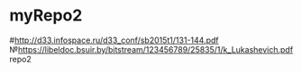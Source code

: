 # myRepo2
#http://d33.infospace.ru/d33_conf/sb2015t1/131-144.pdf
№https://libeldoc.bsuir.by/bitstream/123456789/25835/1/k_Lukashevich.pdf
repo2

